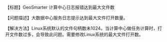 【标题】GeoSmarter  计算中心日志报错达到最大文件数

【问题描述】大数据中心服务日志提示达到最大文件打开数量。

【解决方法】Linux系统默认的文件句柄数未1024。当计算中心做任务计算时，打开文件数过多，会导致此问题。需要修改Linux系统的最大文件打开数。
